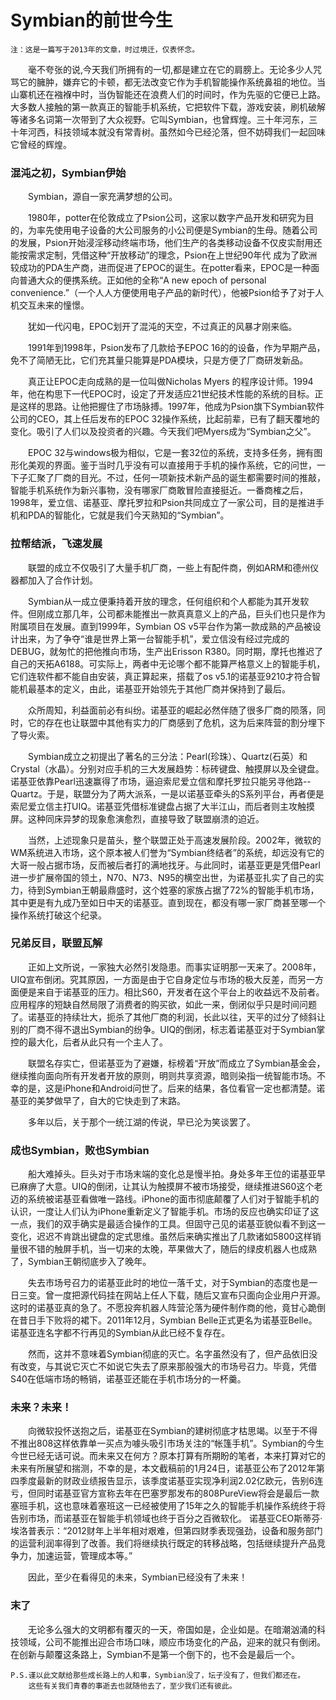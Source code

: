# Symbian的前世今生


    注：这是一篇写于2013年的文章，时过境迁，仅表怀念。

&emsp;&emsp;毫不夸张的说,今天我们所拥有的一切,都是建立在它的肩膀上。无论多少人咒骂它的臃肿，嫌弃它的卡顿，都无法改变它作为手机智能操作系统鼻祖的地位。当山寨机还在襁褓中时，当伪智能还在浪费人们的时间时，作为先驱的它便已上路。大多数人接触的第一款真正的智能手机系统，它把软件下载，游戏安装，刷机破解等诸多名词第一次带到了大众视野。它叫Symbian，也曾辉煌。三十年河东，三十年河西，科技领域本就没有常青树。虽然如今已经沦落，但不妨碍我们一起回味它曾经的辉煌。



### 混沌之初，Symbian伊始

​&emsp;&emsp;Symbian，源自一家充满梦想的公司。

&emsp;&emsp;1980年，potter在伦敦成立了Psion公司，这家以数字产品开发和研究为目的，为率先使用电子设备的大公司服务的小公司便是Symbian的生母。随着公司的发展，Psion开始浸淫移动终端市场，他们生产的各类移动设备不仅皮实耐用还能按需求定制，凭借这种“开放移动”的理念，Psion在上世纪90年代 成为了欧洲较成功的PDA生产商，进而促进了EPOC的诞生。在potter看来，EPOC是一种面向普通大众的便携系统。正如他的全称“A new epoch of personal convenience.”（一个人人方便使用电子产品的新时代），他被Psion给予了对于人机交互未来的憧憬。

&emsp;&emsp;犹如一代闪电，EPOC划开了混沌的天空，不过真正的风暴才刚来临。

&emsp;&emsp;1991年到1998年，Psion发布了几款给予EPOC 16的的设备，作为早期产品，免不了简陋无比，它们充其量只能算是PDA模块，只是方便了厂商研发新品。

&emsp;&emsp;真正让EPOC走向成熟的是一位叫做Nicholas Myers 的程序设计师。1994年，他在构思下一代EPOC时，设定了开发适应21世纪技术性能的系统的目标。正是这样的思路。让他把握住了市场脉搏。1997年，他成为Psion旗下Symbian软件公司的CEO，其上任后发布的EPOC 32操作系统，比起前辈，已有了翻天覆地的变化。吸引了人们以及投资者的兴趣。今天我们吧Myers成为“Symbian之父”。

&emsp;&emsp;EPOC 32与windows极为相似，它是一套32位的系统，支持多任务，拥有图形化美观的界面。鉴于当时几乎没有可以直接用于手机的操作系统，它的问世，一下子汇聚了厂商的目光。不过，任何一项新技术新产品的诞生都需要时间的推敲，智能手机系统作为新兴事物，没有哪家厂商敢冒险直接挺近。一番商榷之后，1998年，爱立信、诺基亚、摩托罗拉和Psion共同成立了一家公司，目的是推进手机和PDA的智能化，它就是我们今天熟知的“Symbian”。



### 拉帮结派，飞速发展

&emsp;&emsp;联盟的成立不仅吸引了大量手机厂商，一些上有配件商，例如ARM和德州仪器都加入了合作计划。

&emsp;&emsp;Symbian从一成立便秉持着开放的理念，任何组织和个人都能为其开发软件。但刚成立那几年，公司都未能推出一款真真意义上的产品，巨头们也只是作为附属项目在发展。直到1999年，Symbian OS v5平台作为第一款成熟的产品被设计出来，为了争夺“谁是世界上第一台智能手机”，爱立信没有经过完成的DEBUG，就匆忙的把他推向市场，生产出Erisson R380。同时期，摩托也推迟了自己的天拓A6188。可实际上，两者中无论哪个都不能算严格意义上的智能手机，它们连软件都不能自由安装，真正算起来，搭载了os v5.1的诺基亚9210才符合智能机最基本的定义，由此，诺基亚开始领先于其他厂商并保持到了最后。

&emsp;&emsp;众所周知，利益面前必有纠纷。诺基亚的崛起必然伴随了很多厂商的陨落，同时，它的存在也让联盟中其他有实力的厂商感到了危机，这为后来阵营的割分埋下了导火索。

&emsp;&emsp;Symbian成立之初提出了著名的三分法：Pearl(珍珠）、Quartz(石英）和Crystal（水晶）。分别对应手机的三大发展趋势：标砖键盘、触摸屏以及全键盘。诺基亚依靠Pearl迅速赢得了市场，逼迫索尼爱立信和摩托罗拉只能另寻他路--Quartz。于是，联盟分为了两大派系，一是以诺基亚牵头的S系列平台，再者便是索尼爱立信主打UIQ。诺基亚凭借标准键盘占据了大半江山，而后者则主攻触摸屏。这种同床异梦的现象愈演愈烈，直接导致了联盟崩溃的迫近。

&emsp;&emsp;当然，上述现象只是苗头，整个联盟正处于高速发展阶段。2002年，微软的WM系统进入市场，这个原本被人们誉为“Symbian终结者”的系统，却远没有它的大哥一般占据市场，反而被后者打的满地找牙。与此同时，诺基亚更是凭借Pearl进一步扩展帝国的领土，N70、N73、N95的横空出世，为诺基亚扎实了自己的实力，待到Symbian王朝最鼎盛时，这个姓塞的家族占据了72%的智能手机市场，其中更是有九成乃至如日中天的诺基亚。直到现在，都没有哪一家厂商甚至哪一个操作系统打破这个纪录。



### 兄弟反目，联盟瓦解

&emsp;&emsp;正如上文所说，一家独大必然引发隐患。而事实证明那一天来了。2008年，UIQ宣布倒闭。究其原因，一方面是由于它自身定位与市场的极大反差，而另一方面便是来自于诺基亚的压力。相比S60，开发者在这个平台上的收益远不及前者。应用程序的短缺自然局限了消费者的购买欲，如此一来，倒闭似乎只是时间问题了。诺基亚的持续壮大，扼杀了其他厂商的利润，长此以往，天平的过分了倾斜让别的厂商不得不退出Symbian的纷争。UIQ的倒闭，标志着诺基亚对于Symbian掌控的最大化，后者从此只有一个主人了。

&emsp;&emsp;联盟名存实亡，但诺基亚为了避嫌，标榜着“开放”而成立了Symbian基金会，继续推向面向所有开发者开放的原则，明则共享资源，暗则染指一统智能市场。不幸的是，这是iPhone和Android问世了。后来的结果，各位看官一定也都清楚。诺基亚的美梦做早了，自大的它快走到了末路。

&emsp;&emsp;多年以后，关于那个一统江湖的传说，早已沦为笑谈罢了。



### 成也Symbian，败也Symbian

&emsp;&emsp;船大难掉头。巨头对于市场末端的变化总是慢半拍。身处多年王位的诺基亚早已麻痹了大意。UIQ的倒闭，让其认为触摸屏不被市场接受，继续推进S60这个老迈的系统被诺基亚看做唯一路线。iPhone的面市彻底颠覆了人们对于智能手机的认识，一度让人们认为iPhone重新定义了智能手机。市场的反应也确实印证了这一点，我们的双手确实是最适合操作的工具。但固守己见的诺基亚貌似看不到这一变化，迟迟不肯跳出键盘的定式思维。虽然后来确实推出了几款诸如5800这样销量很不错的触屏手机，当一切来的太晚，苹果做大了，随后的绿皮机器人也成熟了，Symbian王朝彻底步入了晚年。

&emsp;&emsp;失去市场号召力的诺基亚此时的地位一落千丈，对于Symbian的态度也是一日三变。曾一度把源代码挂在网站上任人下载，随后又宣布只面向企业用户开源。这时的诺基亚真的急了。不愿投奔机器人阵营沦落为硬件制作商的他，竟甘心跪倒在昔日手下败将的裙下。2011年12月，Symbian Belle正式更名为诺基亚Belle。诺基亚连名字都不行再见的Symbian从此已经不复存在。

&emsp;&emsp;然而，这并不意味着Symbian彻底的灭亡。名字虽然没有了，但产品依旧没有改变，与其说它灭亡不如说它失去了原来那般强大的市场号召力。毕竟，凭借S40在低端市场的畅销，诺基亚还能在手机市场分的一杯羹。



### 未来？未来！

&emsp;&emsp;向微软投怀送抱之后，诺基亚在Symbian的建树彻底才枯思竭。以至于不得不推出808这样依靠单一买点为噱头吸引市场关注的“帐篷手机”。Symbian的今生今世已经无话可说。而未来又在何方？原本打算有所期盼的笔者，本来打算对它的未来有所展望和揣测，不幸的是，本文截稿前的1月24日，诺基亚公布了2012年第四季度最新的财政业绩报告显示，该季度诺基亚实现净利润2.02亿欧元，告别6连亏，但同时诺基亚官方宣称去年在巴塞罗那发布的808PureView将会是最后一款塞班手机，这也意味着塞班这一已经被使用了15年之久的智能手机操作系统终于将告别市场，而诺基亚在智能手机领域也终于百分之百微软化。 诺基亚CEO斯蒂芬·埃洛普表示：“2012财年上半年相对艰难，但第四财季表现强劲，设备和服务部门的运营利润率得到了改善。我们将继续执行既定的转移战略，包括继续提升产品竞争力，加速运营，管理成本等。”

&emsp;&emsp;因此，至少在看得见的未来，Symbian已经没有了未来！



### 末了

&emsp;&emsp;无论多么强大的文明都有覆灭的一天，帝国如是，企业如是。在暗潮汹涌的科技领域，公司不能推出迎合市场口味，顺应市场变化的产品，迎来的就只有倒闭。在创新与颠覆这条路上，Symbian不是第一个倒下的，也不会是最后一个。

    P.S.谨以此文献给那些成长路上的人和事，Symbian没了，坛子没有了，但我们都还在。
        这些有关我们青春的事逝去也就随他去了，至少我们还有彼此。
